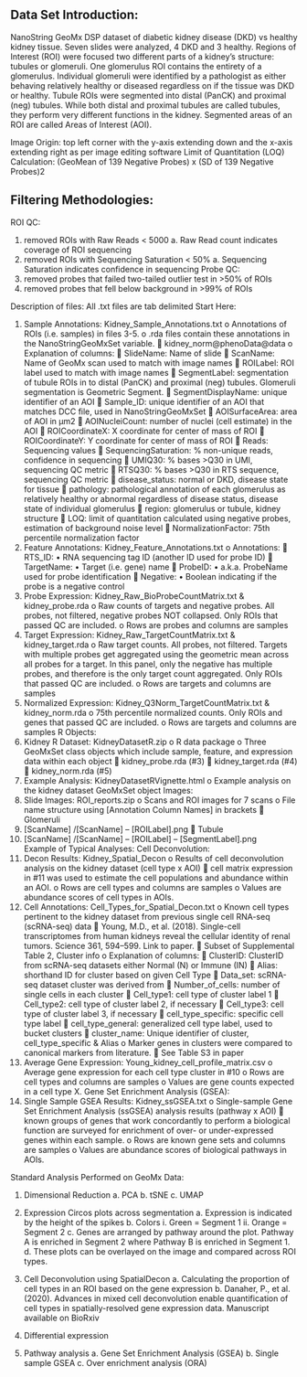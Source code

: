

## Data Set Introduction:
NanoString GeoMx DSP dataset of diabetic kidney disease (DKD) vs healthy kidney tissue.  Seven slides were analyzed, 4 DKD and 3 healthy. Regions of Interest (ROI) were focused two different parts of a kidney’s structure: tubules or glomeruli. One glomerulus ROI contains the entirety of a glomerulus. Individual glomeruli were identified by a pathologist as either behaving relatively healthy or diseased regardless on if the tissue was DKD or healthy. Tubule ROIs were segmented into distal (PanCK) and proximal (neg) tubules. While both distal and proximal tubules are called tubules, they perform very different functions in the kidney.  Segmented areas of an ROI are called Areas of Interest (AOI).

Image Origin: top left corner with the y-axis extending down and the x-axis extending right as per image editing software
Limit of Quantitation (LOQ) Calculation:
(GeoMean of 139 Negative Probes) x (SD of 139 Negative Probes)2

## Filtering Methodologies:
ROI QC:
1.	removed ROIs with Raw Reads < 5000
a.	Raw Read count indicates coverage of ROI sequencing 
2.	removed ROIs with Sequencing Saturation < 50%
a.	Sequencing Saturation indicates confidence in sequencing 
Probe QC:
1.	removed probes that failed two-tailed outlier test in >50% of ROIs
2.	removed probes that fell below background in >99% of ROIs

Description of files:
All .txt files are tab delimited
Start Here:
1.	Sample Annotations: Kidney_Sample_Annotations.txt
o	Annotations of ROIs (i.e. samples) in files 3-5. 
o	.rda files contain these annotations in the NanoStringGeoMxSet variable.
	kidney_norm@phenoData@data
o	Explanation of columns:
	SlideName: Name of slide
	ScanName: Name of GeoMx scan used to match with image names
	ROILabel: ROI label used to match with image names 
	SegmentLabel: segmentation of tubule ROIs in to distal (PanCK) and proximal (neg) tubules. Glomeruli segmentation is Geometric Segment.
	SegmentDisplayName: unique identifier of an AOI
	Sample_ID: unique identifier of an AOI that matches DCC file, used in NanoStringGeoMxSet
	AOISurfaceArea: area of AOI in μm2
	AOINucleiCount: number of nuclei (cell estimate) in the AOI
	ROICoordinateX: X coordinate for center of mass of ROI
	ROICoordinateY: Y coordinate for center of mass of ROI
	Reads: Sequencing values
	SequencingSaturation: % non-unique reads, confidence in sequencing
	UMIQ30: % bases >Q30 in UMI, sequencing QC metric
	RTSQ30: % bases >Q30 in RTS sequence, sequencing QC metric 
	disease_status: normal or DKD, disease state for tissue
	pathology: pathological annotation of each glomerulus as relatively healthy or abnormal regardless of disease status, disease state of individual glomerulus
	region: glomerulus or tubule, kidney structure
	LOQ: limit of quantitation calculated using negative probes, estimation of background noise level
	NormalizationFactor: 75th percentile normalization factor
2.	Feature Annotations: Kidney_Feature_Annotations.txt
o	Annotations:
	RTS_ID:
•	RNA sequencing tag ID (another ID used for probe ID)
	TargetName:
•	Target (i.e. gene) name
	ProbeID:
•	a.k.a. ProbeName used for probe identification
	Negative:
•	Boolean indicating if the probe is a negative control
3.	Probe Expression: Kidney_Raw_BioProbeCountMatrix.txt & kidney_probe.rda
o	Raw counts of targets and negative probes. All probes, not filtered, negative probes NOT collapsed. Only ROIs that passed QC are included.
o	Rows are probes and columns are samples
4.	Target Expression: Kidney_Raw_TargetCountMatrix.txt & kidney_target.rda
o	Raw target counts. All probes, not filtered. Targets with multiple probes get aggregated using the geometric mean across all probes for a target. In this panel, only the negative has multiple probes, and therefore is the only target count aggregated. Only ROIs that passed QC are included.
o	Rows are targets and columns are samples
5.	Normalized Expression: Kidney_Q3Norm_TargetCountMatrix.txt & kidney_norm.rda
o	75th percentile normalized counts. Only ROIs and genes that passed QC are included.
o	Rows are targets and columns are samples
R Objects:
6.	Kidney R Dataset: KidneyDatasetR.zip
o	R data package
o	Three GeoMxSet class objects which include sample, feature, and expression data within each object
	kidney_probe.rda (#3)
	kidney_target.rda (#4)
	kidney_norm.rda (#5)
7.	Example Analysis: KidneyDatasetRVignette.html
o	Example analysis on the kidney dataset GeoMxSet object
Images:
8.	Slide Images: ROI_reports.zip
o	Scans and ROI images for 7 scans
o	File name structure using [Annotation Column Names] in brackets
	Glomeruli
1.	[ScanName] /[ScanName] – [ROILabel].png
	Tubule
1.	[ScanName] /[ScanName] – [ROILabel] – [SegmentLabel].png
 
Example of Typical Analyses:
Cell Deconvolution:
9.	Decon Results: Kidney_Spatial_Decon
o	Results of cell deconvolution analysis on the kidney dataset (cell type x AOI)
	cell matrix expression in #11 was used to estimate the cell populations and abundance within an AOI. 
o	Rows are cell types and columns are samples
o	Values are abundance scores of cell types in AOIs.  
10.	Cell Annotations: Cell_Types_for_Spatial_Decon.txt
o	Known cell types pertinent to the kidney dataset from previous single cell RNA-seq (scRNA-seq) data
	Young, M.D., et al. (2018). Single-cell transcriptomes from human kidneys reveal the cellular identity of renal tumors. Science 361, 594–599. Link to paper.
	Subset of Supplemental Table 2, Cluster info
o	Explanation of columns:
	ClusterID: ClusterID from scRNA-seq datasets either Normal (N) or Immune (IN)
	Alias: shorthand ID for cluster based on given Cell Type
	Data_set: scRNA-seq dataset cluster was derived from
	Number_of_cells: number of single cells in each cluster
	Cell_type1: cell type of cluster label 1
	Cell_type2: cell type of cluster label 2, if necessary
	Cell_type3: cell type of cluster label 3, if necessary 
	cell_type_specific: specific cell type label
	cell_type_general: generalized cell type label, used to bucket clusters
	cluster_name: Unique identifier of cluster, cell_type_specific & Alias
o	Marker genes in clusters were compared to canonical markers from literature. 
	See Table S3 in paper
11.	Average Gene Expression: Young_kidney_cell_profile_matrix.csv
o	Average gene expression for each cell type cluster in #10
o	Rows are cell types and columns are samples
o	Values are gene counts expected in a cell type X. 
Gene Set Enrichment Analysis (GSEA):
12.	Single Sample GSEA Results: Kidney_ssGSEA.txt
o	Single-sample Gene Set Enrichment Analysis (ssGSEA) analysis results (pathway x AOI)
	known groups of genes that work concordantly to perform a biological function are surveyed for enrichment of over- or under-expressed genes within each sample. 
o	Rows are known gene sets and columns are samples
o	Values are abundance scores of biological pathways in AOIs.
 
Standard Analysis Performed on GeoMx Data:
1.	Dimensional Reduction
a.	PCA
b.	tSNE
c.	UMAP
2.	Expression Circos plots across segmentation
a.	Expression is indicated by the height of the spikes
b.	Colors 
i.	Green = Segment 1
ii.	Orange = Segment 2
c.	Genes are arranged by pathway around the plot. Pathway A is enriched in Segment 2 where Pathway B is enriched in Segment 1.
d.	These plots can be overlayed on the image and compared across ROI types. 

3.	Cell Deconvolution using SpatialDecon 
	a.	Calculating the proportion of cell types in an ROI based on the gene expression 
	b.	Danaher, P., et al. (2020). Advances in mixed cell deconvolution enable quantification of cell types in spatially-resolved gene expression data. Manuscript available on BioRxiv
4.	Differential expression
5.	Pathway analysis
	a.	Gene Set Enrichment Analysis (GSEA)
	b.	Single sample GSEA
	c.	Over enrichment analysis (ORA)
















